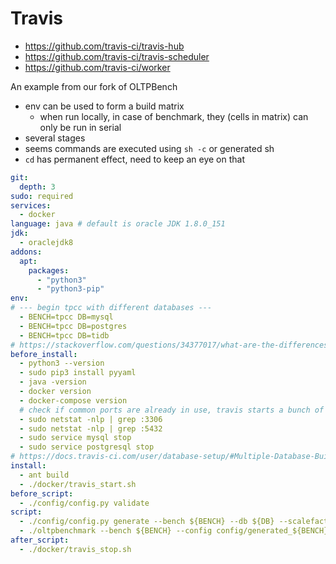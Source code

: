 # Travis

- https://github.com/travis-ci/travis-hub
- https://github.com/travis-ci/travis-scheduler
- https://github.com/travis-ci/worker

An example from our fork of OLTPBench

- env can be used to form a build matrix
  - when run locally, in case of benchmark, they (cells in matrix) can only be run in serial
- several stages
- seems commands are executed using `sh -c` or generated sh 
- `cd` has permanent effect, need to keep an eye on that
 
````yaml
git:
  depth: 3
sudo: required
services:
  - docker
language: java # default is oracle JDK 1.8.0_151
jdk:
  - oraclejdk8
addons:
  apt:
    packages:
      - "python3"
      - "python3-pip"
env:
# --- begin tpcc with different databases ---
  - BENCH=tpcc DB=mysql
  - BENCH=tpcc DB=postgres
  - BENCH=tpcc DB=tidb
# https://stackoverflow.com/questions/34377017/what-are-the-differences-between-the-before-install-script-travis-yml-opti
before_install:
  - python3 --version
  - sudo pip3 install pyyaml
  - java -version
  - docker version
  - docker-compose version
  # check if common ports are already in use, travis starts a bunch of DBMS by default ....
  - sudo netstat -nlp | grep :3306
  - sudo netstat -nlp | grep :5432
  - sudo service mysql stop
  - sudo service postgresql stop
# https://docs.travis-ci.com/user/database-setup/#Multiple-Database-Builds
install:
  - ant build
  - ./docker/travis_start.sh
before_script:
  - ./config/config.py validate
script:
  - ./config/config.py generate --bench ${BENCH} --db ${DB} --scalefactor 1
  - ./oltpbenchmark --bench ${BENCH} --config config/generated_${BENCH}_${DB}_config.xml --create true --load true --execute true
after_script:
  - ./docker/travis_stop.sh
````